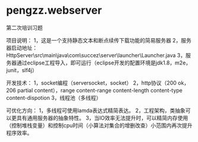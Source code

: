 # pengzz.webserver
第二次培训习题

项目说明：
1，这是一个支持静态文本和断点续传下载功能的简易服务器
2，服务器启动地址：HttpServer\src\main\java\com\succez\server\launcher\Launcher.java
3，服务器通过eclipse工程导入，即可运行（eclipse开发的配置环境是jdk1.8，m2e，junit，slf4j）

开发技术：
1，socket编程（serversocket，socket）
2，http协议（200 ok， 206 partial content），range content-range content-length content-type content-dispotion 
3，线程池（多线程）

可优化方向：
1，多线程可使用lamda表达式精简表达。
2，工程架构，类抽象可以更具有通用服务器的抽象特性。
3，当IO效率无法提升时，可以精简内存使用（控制堆栈变量）和控制cpu时间（小算法对集合的增删改查）小范围内再次提升程序效率。
